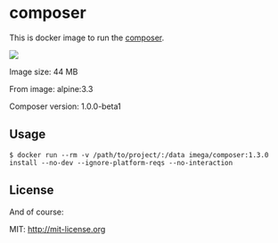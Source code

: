 # composer
This is docker image to run the [composer](https://getcomposer.org).

[![](https://badge.imagelayers.io/imega/composer:1.3.0.svg)](https://imagelayers.io/?images=imega/composer:1.3.0 'Get your own badge on imagelayers.io')

Image size: 44 MB

From image: alpine:3.3

Composer version: 1.0.0-beta1

## Usage

```
$ docker run --rm -v /path/to/project/:/data imega/composer:1.3.0 install --no-dev --ignore-platform-reqs --no-interaction
```
## License

And of course:

MIT: http://mit-license.org
